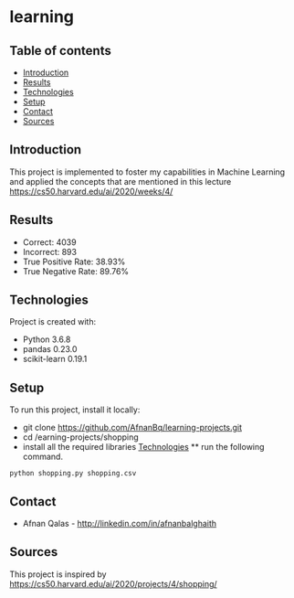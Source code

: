 # learning 

## Table of contents
* [Introduction](#introduction)
* [Results](#results)
* [Technologies](#technologies)
* [Setup](#setup)
* [Contact](#contact)
* [Sources](#sources)

## Introduction
This project is implemented to foster my capabilities in Machine Learning and applied the concepts that are mentioned in this lecture https://cs50.harvard.edu/ai/2020/weeks/4/

## Results
* Correct: 4039
* Incorrect: 893
* True Positive Rate: 38.93%
* True Negative Rate: 89.76%

## Technologies
Project is created with:
* Python 3.6.8
* pandas 0.23.0
* scikit-learn 0.19.1

## Setup
To run this project, install it locally:
* git clone https://github.com/AfnanBq/learning-projects.git
* cd /earning-projects/shopping
* install all the required libraries [Technologies](#technologies)
** run the following command.
```
python shopping.py shopping.csv

```
## Contact
* Afnan Qalas - http://linkedin.com/in/afnanbalghaith

## Sources
This project is inspired by https://cs50.harvard.edu/ai/2020/projects/4/shopping/

